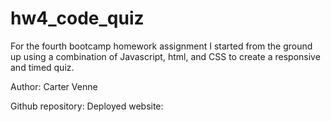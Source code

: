 # hw4_code_quiz

For the fourth bootcamp homework assignment I started from the ground up using a combination of Javascript, html, and CSS to create a responsive and timed quiz.



Author: Carter Venne

Github repository: 
Deployed website: 